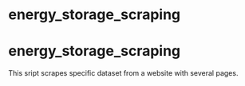 # energy_storage_scraping
# energy_storage_scraping

This sript scrapes specific dataset from a website with several pages.

